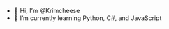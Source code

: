 - 👋 Hi, I’m @Krimcheese
- 🌱 I’m currently learning Python, C#, and JavaScript
<!---
Krimcheese/Krimcheese is a ✨ special ✨ repository because its `README.md` (this file) appears on your GitHub profile.
You can click the Preview link to take a look at your changes.
--->
